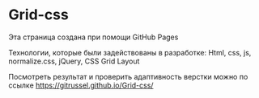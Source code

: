 # Grid-css
Эта страница создана при помощи GitHub Pages

Технологии, которые были задействованы в разработке: Html, css, js, normalize.css, jQuery, CSS Grid Layout

Посмотреть результат и проверить адаптивность верстки можно по ссылке https://gitrussel.github.io/Grid-css/
